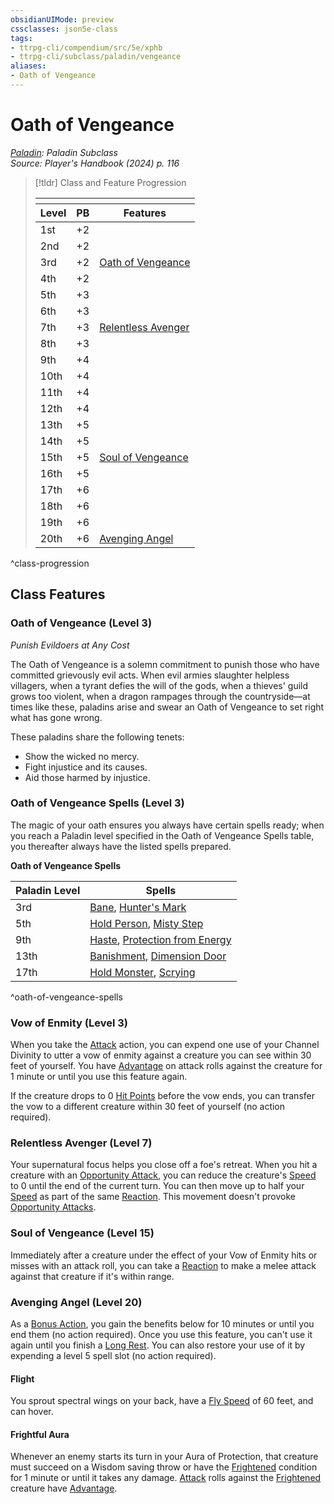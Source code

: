 ```yaml
---
obsidianUIMode: preview
cssclasses: json5e-class
tags:
- ttrpg-cli/compendium/src/5e/xphb
- ttrpg-cli/subclass/paladin/vengeance
aliases:
- Oath of Vengeance
---
```

# Oath of Vengeance
*[Paladin](./paladin-xphb.md): Paladin Subclass*  
*Source: Player's Handbook (2024) p. 116*  

> [!tldr] Class and Feature Progression
> 
> <table class="class-progression">
> <thead>
> <tr><th colspan='3'></th></tr>
> <tr class="class-progression"><th class"level">Level</th><th class"pb">PB</th><th class"feature">Features</th></tr>
> </thead><tbody>
> <tr class="class-progression"><td class"level">1st</td><td class"pb">+2</td><td class"feature"></td></tr>
> <tr class="class-progression"><td class"level">2nd</td><td class"pb">+2</td><td class"feature"></td></tr>
> <tr class="class-progression"><td class"level">3rd</td><td class"pb">+2</td><td class"feature"><a href='#Oath of Vengeance (Level 3)' class='internal-link'>Oath of Vengeance</a></td></tr>
> <tr class="class-progression"><td class"level">4th</td><td class"pb">+2</td><td class"feature"></td></tr>
> <tr class="class-progression"><td class"level">5th</td><td class"pb">+3</td><td class"feature"></td></tr>
> <tr class="class-progression"><td class"level">6th</td><td class"pb">+3</td><td class"feature"></td></tr>
> <tr class="class-progression"><td class"level">7th</td><td class"pb">+3</td><td class"feature"><a href='#Relentless Avenger (Level 7)' class='internal-link'>Relentless Avenger</a></td></tr>
> <tr class="class-progression"><td class"level">8th</td><td class"pb">+3</td><td class"feature"></td></tr>
> <tr class="class-progression"><td class"level">9th</td><td class"pb">+4</td><td class"feature"></td></tr>
> <tr class="class-progression"><td class"level">10th</td><td class"pb">+4</td><td class"feature"></td></tr>
> <tr class="class-progression"><td class"level">11th</td><td class"pb">+4</td><td class"feature"></td></tr>
> <tr class="class-progression"><td class"level">12th</td><td class"pb">+4</td><td class"feature"></td></tr>
> <tr class="class-progression"><td class"level">13th</td><td class"pb">+5</td><td class"feature"></td></tr>
> <tr class="class-progression"><td class"level">14th</td><td class"pb">+5</td><td class"feature"></td></tr>
> <tr class="class-progression"><td class"level">15th</td><td class"pb">+5</td><td class"feature"><a href='#Soul of Vengeance (Level 15)' class='internal-link'>Soul of Vengeance</a></td></tr>
> <tr class="class-progression"><td class"level">16th</td><td class"pb">+5</td><td class"feature"></td></tr>
> <tr class="class-progression"><td class"level">17th</td><td class"pb">+6</td><td class"feature"></td></tr>
> <tr class="class-progression"><td class"level">18th</td><td class"pb">+6</td><td class"feature"></td></tr>
> <tr class="class-progression"><td class"level">19th</td><td class"pb">+6</td><td class"feature"></td></tr>
> <tr class="class-progression"><td class"level">20th</td><td class"pb">+6</td><td class"feature"><a href='#Avenging Angel (Level 20)' class='internal-link'>Avenging Angel</a></td></tr>
> </tbody></table>

^class-progression


## Class Features

### Oath of Vengeance (Level 3)

*Punish Evildoers at Any Cost*

The Oath of Vengeance is a solemn commitment to punish those who have committed grievously evil acts. When evil armies slaughter helpless villagers, when a tyrant defies the will of the gods, when a thieves' guild grows too violent, when a dragon rampages through the countryside—at times like these, paladins arise and swear an Oath of Vengeance to set right what has gone wrong.

These paladins share the following tenets:

- Show the wicked no mercy.  
- Fight injustice and its causes.  
- Aid those harmed by injustice.  

### Oath of Vengeance Spells (Level 3)

The magic of your oath ensures you always have certain spells ready; when you reach a Paladin level specified in the Oath of Vengeance Spells table, you thereafter always have the listed spells prepared.

**Oath of Vengeance Spells**

| Paladin Level | Spells |
|---------------|--------|
| 3rd | [Bane](/3-Mechanics/CLI/spells/bane-xphb.md), [Hunter's Mark](/3-Mechanics/CLI/spells/hunters-mark-xphb.md) |
| 5th | [Hold Person](/3-Mechanics/CLI/spells/hold-person-xphb.md), [Misty Step](/3-Mechanics/CLI/spells/misty-step-xphb.md) |
| 9th | [Haste](/3-Mechanics/CLI/spells/haste-xphb.md), [Protection from Energy](/3-Mechanics/CLI/spells/protection-from-energy-xphb.md) |
| 13th | [Banishment](/3-Mechanics/CLI/spells/banishment-xphb.md), [Dimension Door](/3-Mechanics/CLI/spells/dimension-door-xphb.md) |
| 17th | [Hold Monster](/3-Mechanics/CLI/spells/hold-monster-xphb.md), [Scrying](/3-Mechanics/CLI/spells/scrying-xphb.md) |
^oath-of-vengeance-spells

### Vow of Enmity (Level 3)

When you take the [Attack](/3-Mechanics/CLI/actions.md#Attack) action, you can expend one use of your Channel Divinity to utter a vow of enmity against a creature you can see within 30 feet of yourself. You have [Advantage](/3-Mechanics/CLI/variant-rules/advantage-xphb.md) on attack rolls against the creature for 1 minute or until you use this feature again.

If the creature drops to 0 [Hit Points](/3-Mechanics/CLI/variant-rules/hit-points-xphb.md) before the vow ends, you can transfer the vow to a different creature within 30 feet of yourself (no action required).

### Relentless Avenger (Level 7)

Your supernatural focus helps you close off a foe's retreat. When you hit a creature with an [Opportunity Attack](/3-Mechanics/CLI/actions.md#Opportunity%20Attack), you can reduce the creature's [Speed](/3-Mechanics/CLI/variant-rules/speed-xphb.md) to 0 until the end of the current turn. You can then move up to half your [Speed](/3-Mechanics/CLI/variant-rules/speed-xphb.md) as part of the same [Reaction](/3-Mechanics/CLI/variant-rules/reaction-xphb.md). This movement doesn't provoke [Opportunity Attacks](/3-Mechanics/CLI/actions.md#Opportunity%20Attack).

### Soul of Vengeance (Level 15)

Immediately after a creature under the effect of your Vow of Enmity hits or misses with an attack roll, you can take a [Reaction](/3-Mechanics/CLI/variant-rules/reaction-xphb.md) to make a melee attack against that creature if it's within range.

### Avenging Angel (Level 20)

As a [Bonus Action](/3-Mechanics/CLI/variant-rules/bonus-action-xphb.md), you gain the benefits below for 10 minutes or until you end them (no action required). Once you use this feature, you can't use it again until you finish a [Long Rest](/3-Mechanics/CLI/variant-rules/long-rest-xphb.md). You can also restore your use of it by expending a level 5 spell slot (no action required).

#### Flight

You sprout spectral wings on your back, have a [Fly Speed](/3-Mechanics/CLI/variant-rules/fly-speed-xphb.md) of 60 feet, and can hover.

#### Frightful Aura

Whenever an enemy starts its turn in your Aura of Protection, that creature must succeed on a Wisdom saving throw or have the [Frightened](/3-Mechanics/CLI/conditions.md#Frightened) condition for 1 minute or until it takes any damage. [Attack](/3-Mechanics/CLI/actions.md#Attack) rolls against the [Frightened](/3-Mechanics/CLI/conditions.md#Frightened) creature have [Advantage](/3-Mechanics/CLI/variant-rules/advantage-xphb.md).